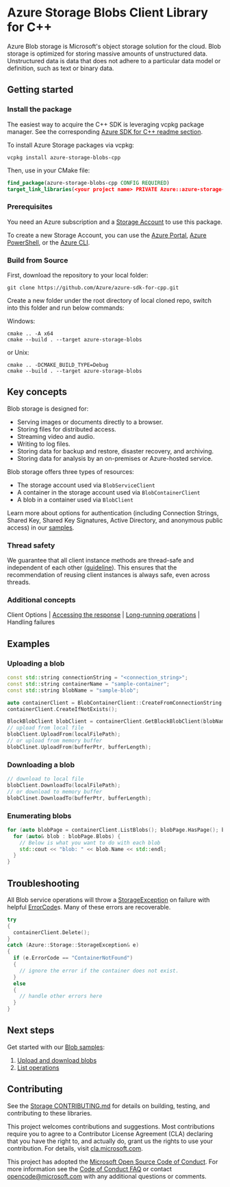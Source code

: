 # Azure Storage Blobs Client Library for C++

Azure Blob storage is Microsoft's object storage solution for the cloud. Blob storage is optimized for storing massive amounts of unstructured data. Unstructured data is data that does not adhere to a particular data model or definition, such as text or binary data.

## Getting started

### Install the package

The easiest way to acquire the C++ SDK is leveraging vcpkg package manager. See the corresponding [Azure SDK for C++ readme section][azsdk_vcpkg_install].

To install Azure Storage packages via vcpkg:

```batch
vcpkg install azure-storage-blobs-cpp
```

Then, use in your CMake file:

```CMake
find_package(azure-storage-blobs-cpp CONFIG REQUIRED)
target_link_libraries(<your project name> PRIVATE Azure::azure-storage-blobs)
```

### Prerequisites

You need an Azure subscription and a [Storage Account][storage_account_overview] to use this package.

To create a new Storage Account, you can use the [Azure Portal][create_account_with_azure_portal], [Azure PowerShell][create_account_with_powershell], or the [Azure CLI][create_account_with_azure_cli].

### Build from Source

First, download the repository to your local folder:

```batch
git clone https://github.com/Azure/azure-sdk-for-cpp.git
```

Create a new folder under the root directory of local cloned repo, switch into this folder and run below commands:

Windows:

```batch
cmake .. -A x64
cmake --build . --target azure-storage-blobs
```

or Unix:

```batch
cmake .. -DCMAKE_BUILD_TYPE=Debug
cmake --build . --target azure-storage-blobs
```

## Key concepts

Blob storage is designed for:

- Serving images or documents directly to a browser.
- Storing files for distributed access.
- Streaming video and audio.
- Writing to log files.
- Storing data for backup and restore, disaster recovery, and archiving.
- Storing data for analysis by an on-premises or Azure-hosted service.

Blob storage offers three types of resources:

- The storage account used via `BlobServiceClient`
- A container in the storage account used via `BlobContainerClient`
- A blob in a container used via `BlobClient`

Learn more about options for authentication (including Connection Strings, Shared Key, Shared Key Signatures, Active Directory, and anonymous public access) in our [samples](https://github.com/Azure/azure-sdk-for-cpp/tree/main/sdk/storage/azure-storage-blobs/samples).

### Thread safety

We guarantee that all client instance methods are thread-safe and independent of each other ([guideline](https://azure.github.io/azure-sdk/cpp_introduction.html#thread-safety)). This ensures that the recommendation of reusing client instances is always safe, even across threads.

### Additional concepts

Client Options | [Accessing the response](https://github.com/Azure/azure-sdk-for-cpp#response-t-model-types) | [Long-running operations](https://github.com/Azure/azure-sdk-for-cpp#long-running-operations) | Handling failures

## Examples

### Uploading a blob

```cpp
const std::string connectionString = "<connection_string>";
const std::string containerName = "sample-container";
const std::string blobName = "sample-blob";

auto containerClient = BlobContainerClient::CreateFromConnectionString(connectionString, containerName);
containerClient.CreateIfNotExists();

BlockBlobClient blobClient = containerClient.GetBlockBlobClient(blobName);
// upload from local file
blobClient.UploadFrom(localFilePath);
// or upload from memory buffer
blobClinet.UploadFrom(bufferPtr, bufferLength);
```

### Downloading a blob

```cpp
// download to local file
blobClient.DownloadTo(localFilePath);
// or download to memory buffer
blobClinet.DownloadTo(bufferPtr, bufferLength);
```

### Enumerating blobs

```cpp
for (auto blobPage = containerClient.ListBlobs(); blobPage.HasPage(); blobPage.MoveToNextPage()) {
  for (auto& blob : blobPage.Blobs) {
    // Below is what you want to do with each blob
    std::cout << "blob: " << blob.Name << std::endl;
  }
}
```

## Troubleshooting

All Blob service operations will throw a [StorageException](https://github.com/Azure/azure-sdk-for-cpp/blob/main/sdk/storage/azure-storage-common/inc/azure/storage/common/storage_exception.hpp)
on failure with helpful [ErrorCode](https://learn.microsoft.com/rest/api/storageservices/blob-service-error-codes)s.
Many of these errors are recoverable.

```cpp
try
{
  containerClient.Delete();
}
catch (Azure::Storage::StorageException& e)
{
  if (e.ErrorCode == "ContainerNotFound")
  {
    // ignore the error if the container does not exist.
  }
  else
  {
    // handle other errors here
  }
}
```

## Next steps

Get started with our [Blob samples](https://github.com/Azure/azure-sdk-for-cpp/tree/main/sdk/storage/azure-storage-blobs/samples):

1. [Upload and download blobs](https://github.com/Azure/azure-sdk-for-cpp/blob/main/sdk/storage/azure-storage-blobs/samples/blob_getting_started.cpp)
2. [List operations](https://github.com/Azure/azure-sdk-for-cpp/blob/main/sdk/storage/azure-storage-blobs/samples/blob_list_operation.cpp)

## Contributing

See the [Storage CONTRIBUTING.md][storage_contrib] for details on building,
testing, and contributing to these libraries.

This project welcomes contributions and suggestions.  Most contributions require
you to agree to a Contributor License Agreement (CLA) declaring that you have
the right to, and actually do, grant us the rights to use your contribution. For
details, visit [cla.microsoft.com][cla].

This project has adopted the [Microsoft Open Source Code of Conduct][coc].
For more information see the [Code of Conduct FAQ][coc_faq]
or contact [opencode@microsoft.com][coc_contact] with any
additional questions or comments.

<!-- LINKS -->
[azsdk_vcpkg_install]: https://github.com/Azure/azure-sdk-for-cpp#download--install-the-sdk
[storage_account_overview]: https://learn.microsoft.com/azure/storage/common/storage-account-overview
[create_account_with_azure_portal]: https://learn.microsoft.com/azure/storage/common/storage-account-create?tabs=azure-portal
[create_account_with_powershell]: https://learn.microsoft.com/azure/storage/common/storage-account-create?tabs=azure-powershell
[create_account_with_azure_cli]: https://learn.microsoft.com/azure/storage/common/storage-account-create?tabs=azure-cli
[storage_contrib]: https://github.com/Azure/azure-sdk-for-cpp/blob/main/CONTRIBUTING.md
[cla]: https://cla.microsoft.com
[coc]: https://opensource.microsoft.com/codeofconduct/
[coc_faq]: https://opensource.microsoft.com/codeofconduct/faq/
[coc_contact]: mailto:opencode@microsoft.com


